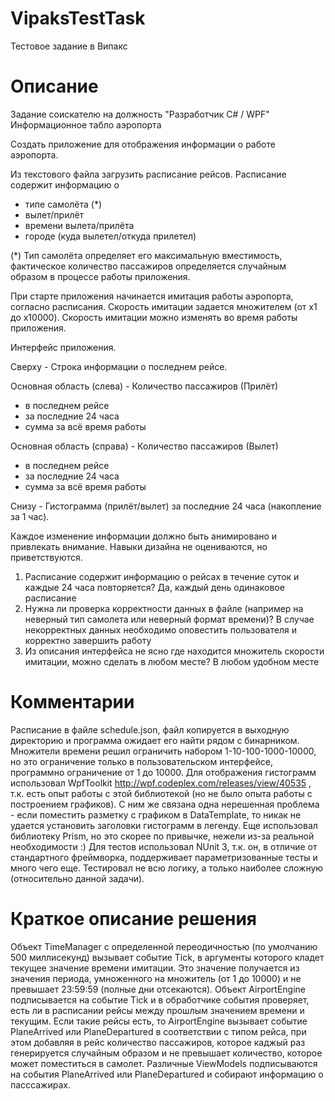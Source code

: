 # VipaksTestTask
Тестовое задание в Випакс

# Описание

Задание соискателю на должность "Разработчик C# / WPF"
Информационное табло аэропорта

Создать приложение для отображения информации о работе аэропорта.

Из текстового файла загрузить расписание рейсов.
Расписание содержит информацию о
 - типе самолёта (*)
 - вылет/прилёт
 - времени вылета/прилёта
 - городе (куда вылетел/откуда прилетел)

(*) Тип самолёта определяет его максимальную вместимость,
фактическое количество пассажиров определяется случайным образом в процессе работы приложения.

При старте приложения начинается имитация работы аэропорта, согласно расписания.
Скорость имитации задается множителем (от x1 до x10000).
Скорость имитации можно изменять во время работы приложения.

Интерфейс приложения.

Сверху - Строка информации о последнем рейсе.

Основная область (слева) - Количество пассажиров (Прилёт)
 - в последнем рейсе
 - за последние 24 часа
 - сумма за всё время работы

Основная область (справа) - Количество пассажиров (Вылет)
 - в последнем рейсе
 - за последние 24 часа
 - сумма за всё время работы

Снизу - Гистограмма (прилёт/вылет) за последние 24 часа (накопление за 1 час).

Каждое изменение информации должно быть анимировано и привлекать внимание.
Навыки дизайна не оцениваются, но приветствуются.

1. Расписание содержит информацию о рейсах в течение суток и каждые 24 часа повторяется?
Да, каждый день одинаковое расписание
2. Нужна ли проверка корректности данных в файле (например на неверный тип самолета или неверный формат времени)?
В случае некорректных данных необходимо оповестить пользователя и корректно завершить работу
3. Из описания интерфейса не ясно где находится множитель скорости имитации, можно сделать в любом месте?
В любом удобном месте

# Комментарии
Расписание в файле schedule.json, файл копируется в выходную директорию и программа ожидает его найти рядом с бинарником.
Множители времени решил ограничить набором 1-10-100-1000-10000, но это ограничение только в пользовательском интерфейсе, программно ограничение от 1 до 10000.
Для отображения гистограмм использовал WpfToolkit http://wpf.codeplex.com/releases/view/40535 , т.к. есть опыт работы с этой библиотекой (но не было опыта работы с построением графиков). С ним же связана одна нерешенная проблема - если поместить разметку с графиком в DataTemplate, то никак не удается установить заголовки гистограмм в легенду.
Еще использовал библиотеку Prism, но это скорее по привычке, нежели из-за реальной необходимости :)
Для тестов использовал NUnit 3, т.к. он, в отличие от стандартного фреймворка, поддерживает параметризованные тесты и много чего еще. Тестировал не всю логику, а только наиболее сложную (относительно данной задачи).

# Краткое описание решения
Объект TimeManager с определенной переодичностью (по умолчанию 500 миллисекунд) вызывает событие Tick, в аргументы которого кладет текущее значение времени имитации. Это значение получается из значения периода, умноженного на множитель (от 1 до 10000) и не превышает 23:59:59 (полные дни отсекаются).
Объект AirportEngine подписывается на событие Tick и в обработчике события проверяет, есть ли в расписании рейсы между прошлым значением времени и текущим. Если такие рейсы есть, то AirportEngine вызывает событие PlaneArrived или PlaneDepartured в соответствии с типом рейса, при этом добавляя в рейс количество пассажиров, которое каджый раз генерируется случайным образом и не превышает количество, которое может поместиться в самолет.
Различные ViewModels подписываются на события PlaneArrived или PlaneDepartured и собирают информацию о пасссажирах.
